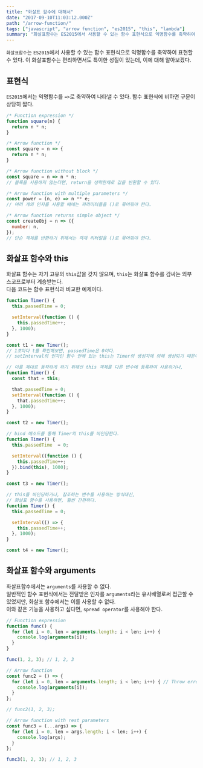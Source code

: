 ```yaml
---
title: "화살표 함수에 대해서"
date: "2017-09-10T11:03:12.000Z"
path: "/arrow-function/"
tags: ["javascript", "arrow function", "es2015", "this", "lambda"]
summary: "화살표함수는 ES2015에서 사용할 수 있는 함수 표현식으로 익명함수를 축약하여 표현할 수 있다."
---
```


`화살표함수`는 `ES2015`에서 사용할 수 있는 함수 표현식으로 익명함수를 축약하여 표현할 수 있다. 이 화살표함수는 편리하면서도 특이한 성질이 있는데, 이에 대해 알아보겠다.

## 표현식
`ES2015`에서는 익명함수를 `=>`로 축약하여 나타낼 수 있다. 함수 표현식에 비하면 구문이 상당히 짧다.
```js
/* Function expression */
function square(n) {
  return n * n;
}

/* Arrow function */
const square = n => {
  return n * n;
}

/* Arrow function without block */
const square = n => n * n;
// 블록을 사용하지 않는다면, return을 생략한채로 값을 반환할 수 있다.

/* Arrow function with multiple parameters */
const power = (n, e) => n ** e;
// 여러 개의 인자를 사용할 떄에는 파라미터들을 ()로 묶어줘야 한다.

/* Arrow function returns simple object */
const createObj = n => ({
  number: n,
});
// 단순 객체를 반환하기 위해서는 객체 리터럴을 ()로 묶어줘야 한다.
```

## 화살표 함수와 this
화살표 함수는 자기 고유의 `this`값을 갖지 않으며, `this`는 화살표 함수를 감싸는 외부 스코프로부터 계승받는다.<br />
다음 코드는 함수 표현식과 비교한 예제이다.

```js
function Timer() {
  this.passedTime = 0;

  setInterval(function () {
    this.passedTime++;
  }, 1000);
}

const t1 = new Timer();
// 1초마다 t를 확인해보면, passedTime은 0이다.
// setInterval의 인자인 함수 안에 있는 this는 Timer의 생성자에 의해 생성되기 때문이다.

// 이를 제대로 동작하게 하기 위해선 this 객체를 다른 변수에 등록하여 사용하거나,
function Timer() {
  const that = this;

  that.passedTime = 0;
  setInterval(function () {
    that.passedTime++;
  }, 1000);
}

const t2 = new Timer();

// bind 메소드를 통해 Timer의 this를 바인딩한다.
function Timer() {
  this.passedTime  = 0;

  setInterval((function () {
    this.passedTime++;
  }).bind(this), 1000);
}

const t3 = new Timer();

// this를 바인딩하거나, 참조하는 변수를 사용하는 방식대신,
// 화살표 함수를 사용하면, 훨씬 간편하다.
function Timer() {
  this.passedTime = 0;

  setInterval(() => {
    this.passedTime++;
  }, 1000);
}

const t4 = new Timer();
```

## 화살표 함수와 arguments
화살표함수에서는 `arguments`를 사용할 수 없다.<br />
일반적인 함수 표현식에서는 전달받은 인자를 `arguments`라는 유사배열로써 접근할 수 있었지만, 화살표 함수에서는 이를 사용할 수 없다.<br />
이와 같은 기능을 사용하고 싶다면, `spread operator`를 사용해야 한다.

```js
// Function expression
function func() {
  for (let i = 0, len = arguments.length; i < len; i++) {
    console.log(arguments[i]);
  }
}

func(1, 2, 3); // 1, 2, 3

// Arrow function
const func2 = () => {
  for (let i = 0, len = arguments.length; i < len; i++) { // Throw error when execute this function
    console.log(arguments[i]);
  }
};

// func2(1, 2, 3);

// Arrow function with rest parameters
const func3 = (...args) => {
  for (let i = 0, len = args.length; i < len; i++) {
    console.log(args);
  }
};

func3(1, 2, 3); // 1, 2, 3
```
